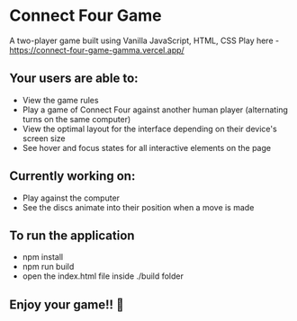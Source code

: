 # Connect Four Game

A two-player game built using Vanilla JavaScript, HTML, CSS
Play here - https://connect-four-game-gamma.vercel.app/

## Your users are able to:
- View the game rules
- Play a game of Connect Four against another human player (alternating turns on the same computer)
- View the optimal layout for the interface depending on their device's screen size
- See hover and focus states for all interactive elements on the page

## Currently working on:
- Play against the computer
- See the discs animate into their position when a move is made

## To run the application
- npm install
- npm run build
- open the index.html file inside ./build folder

## Enjoy your game!! 🤩 

